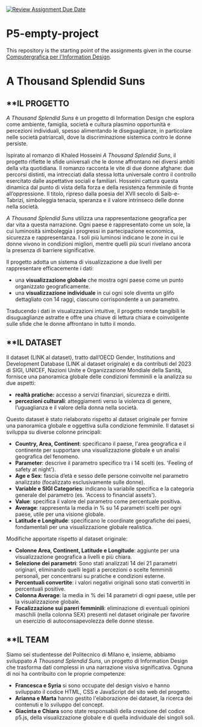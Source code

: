 [![Review Assignment Due Date](https://classroom.github.com/assets/deadline-readme-button-22041afd0340ce965d47ae6ef1cefeee28c7c493a6346c4f15d667ab976d596c.svg)](https://classroom.github.com/a/7-MKnzKQ)
# P5-empty-project
This repository is the starting point of the assignments given in the course [Computergrafica per l'Information Design](https://www11.ceda.polimi.it/schedaincarico/schedaincarico/controller/scheda_pubblica/SchedaPublic.do?&evn_default=evento&c_classe=834257&lang=IT&__pj0=0&__pj1=9c10fe379e96db59d55d49b6b4252c5e).

# **A Thousand Splendid Suns**
## **IL PROGETTO
*A Thousand Splendid Suns* è un progetto di Information Design che esplora come ambiente, famiglia, società e cultura plasmino opportunità e percezioni individuali, spesso alimentando le diseguaglianze, in particolare nelle società patriarcali, dove la discriminazione sistemica contro le donne persiste.

Ispirato al romanzo di Khaled Hosseini *A Thousand Splendid Suns*, il progetto riflette le sfide universali che le donne affrontano nei diversi ambiti della vita quotidiana. Il romanzo racconta le vite di due donne afghane: due percorsi distinti, ma intrecciati dalla stessa lotta universale contro il controllo esercitato dalle aspettative sociali e familiari. Hosseini cattura questa dinamica dal punto di vista della forza e della resistenza femminile di fronte all’oppressione. Il titolo, ripreso dalla poesia del XVII secolo di Saib-e-Tabrizi, simboleggia tenacia, speranza e il valore intrinseco delle donne nella società.

*A Thousand Splendid Suns* utilizza una rappresentazione geografica per dar vita a questa narrazione. Ogni paese è rappresentato come un sole, la cui luminosità simboleggia i progressi in partecipazione economica, sicurezza e rappresentanza. I soli più luminosi indicano le zone in cui le donne vivono in condizioni migliori, mentre quelli più scuri rivelano ancora la presenza di barriere significative.

Il progetto adotta un sistema di visualizzazione a due livelli per rappresentare efficacemente i dati:
- una **visualizzazione globale** che mostra ogni paese come un punto organizzato geograficamente.
- una **visualizzazione individuale** in cui ogni sole diventa un glifo dettagliato con 14 raggi, ciascuno corrispondente a un parametro.

Traducendo i dati in visualizzazioni intuitive, il progetto rende tangibili le disuguaglianze astratte e offre una chiave di lettura chiara e coinvolgente sulle sfide che le donne affrontano in tutto il mondo.


## **IL DATASET
Il dataset (LINK al dataset), tratto dall’OECD Gender, Institutions and Development Database (LINK al dataset originale) e da contributi del 2023 di SIGI, UNICEF, Nazioni Unite e Organizzazione Mondiale della Sanità, fornisce una panoramica globale delle condizioni femminili e la analizza su due aspetti:

- **realtà pratiche:** accesso a servizi finanziari, sicurezza e diritti.
- **percezioni culturali**: atteggiamenti verso la violenza di genere, l’uguaglianza e il valore della donna nella società.

Questo dataset è stato rielaborato rispetto al dataset originale per fornire una panoramica globale e oggettiva sulla condizione femminile.
Il dataset si sviluppa su diverse colonne principali:
- **Country, Area, Continent**: specificano il paese, l'area geografica e il continente per supportare una visualizzazione globale e un analisi geografica del fenomeno.
- **Parameter**: descrive il parametro specifico tra i 14 scelti (es. 'Feeling of safety at night').
- **Age e Sex**: fascia d’età e sesso delle persone coinvolte nel parametro analizzato (focalizzato esclusivamente sulle donne).
- **Variable e SIGI Categories**: indicano la variabile specifica e la categoria generale del parametro (es. 'Access to financial assets').
- **Value**: specifica il valore del parametro come percentuale positiva.
- **Average**: rappresenta la media in % su 14 parametri scelti per ogni paese, utile per una visione globale.
- **Latitude e Longitude**: specificano le coordinate geografiche dei paesi, fondamentali per una visualizzazione globale realistica.

Modifiche apportate rispetto al dataset originale:

- **Colonne Area, Continent, Latitude e Longitude**: aggiunte per una visualizzazione geografica a livelli e più chiara.
- **Selezione dei parametri**: Sono stati analizzati 14 dei 21 parametri originari, eliminando quelli legati a percezioni o scelte femminili personali, per concentrarsi su pratiche e condizioni esterne.
- **Percentuali convertite**: i valori negativi originali sono stati convertiti in percentuali positive.
- **Colonna Average**: la media in % dei 14 parametri di ogni paese, utile per la visualizzazione globale.
- **Focalizzazione sui pareri femminili**: eliminazione di eventuali opinioni maschili (nella colonna SEX) presenti nel dataset originale per favorire un esercizio di autoconsapevolezza delle donne stesse.

## **IL TEAM
Siamo sei studentesse del Politecnico di Milano e, insieme, abbiamo sviluppato *A Thousand Splendid Suns*, un progetto di Information Design che trasforma dati complessi in una narrazione visiva significativa. Ognuna di noi ha contribuito con le proprie competenze: 
- **Francesca e Syria** si sono occupate del design visivo e hanno sviluppato il codice HTML, CSS e JavaScript del sito web del progetto.  
- **Arianna e Marta** hanno gestito l'elaborazione dei dataset, la ricerca dei contenuti e lo sviluppo del concept.  
- **Giacinta e Chiara** sono state responsabili della creazione del codice p5.js, della visualizzazione globale e di quella individuale dei singoli soli.
